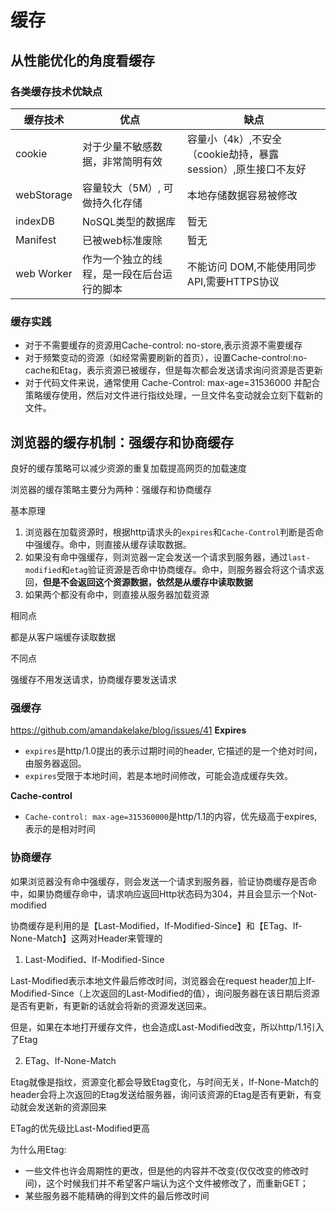 # 缓存
## 从性能优化的角度看缓存
### 各类缓存技术优缺点

|缓存技术|优点|缺点|
|---|---|---|
|cookie|对于少量不敏感数据，非常简明有效|容量小（4k）,不安全（cookie劫持，暴露session）,原生接口不友好|
|webStorage|容量较大（5M）, 可做持久化存储|本地存储数据容易被修改|
|indexDB|NoSQL类型的数据库|暂无|
|Manifest|已被web标准废除|暂无|
|web Worker|作为一个独立的线程，是一段在后台运行的脚本|不能访问 DOM,不能使用同步 API,需要HTTPS协议|

### 缓存实践
* 对于不需要缓存的资源用Cache-control: no-store,表示资源不需要缓存
* 对于频繁变动的资源（如经常需要刷新的首页），设置Cache-control:no-cache和Etag，表示资源已被缓存，但是每次都会发送请求询问资源是否更新
* 对于代码文件来说，通常使用 Cache-Control: max-age=31536000 并配合策略缓存使用，然后对文件进行指纹处理，一旦文件名变动就会立刻下载新的文件。

## 浏览器的缓存机制：强缓存和协商缓存
良好的缓存策略可以减少资源的重复加载提高网页的加载速度

浏览器的缓存策略主要分为两种：强缓存和协商缓存

基本原理

1. 浏览器在加载资源时，根据http请求头的`expires`和`Cache-Control`判断是否命中强缓存。命中，则直接从缓存读取数据。
2. 如果没有命中强缓存，则浏览器一定会发送一个请求到服务器，通过`last-modified`和`etag`验证资源是否命中协商缓存。命中，则服务器会将这个请求返回，**但是不会返回这个资源数据，依然是从缓存中读取数据**
3. 如果两个都没有命中，则直接从服务器加载资源

相同点

都是从客户端缓存读取数据

不同点

强缓存不用发送请求，协商缓存要发送请求

### 强缓存
https://github.com/amandakelake/blog/issues/41
**Expires**
* `expires`是http/1.0提出的表示过期时间的header, 它描述的是一个绝对时间，由服务器返回。
* `expires`受限于本地时间，若是本地时间修改，可能会造成缓存失效。

**Cache-control**
* `Cache-control: max-age=315360000`是http/1.1的内容，优先级高于expires,表示的是相对时间

### 协商缓存
如果浏览器没有命中强缓存，则会发送一个请求到服务器，验证协商缓存是否命中，如果协商缓存命中，请求响应返回Http状态码为304，并且会显示一个Not-modified

协商缓存是利用的是【Last-Modified，If-Modified-Since】和【ETag、If-None-Match】这两对Header来管理的

1. Last-Modified、If-Modified-Since

Last-Modified表示本地文件最后修改时间，浏览器会在request header加上If-Modified-Since（上次返回的Last-Modified的值），询问服务器在该日期后资源是否有更新，有更新的话就会将新的资源发送回来。

但是，如果在本地打开缓存文件，也会造成Last-Modified改变，所以http/1.1引入了Etag

2. ETag、If-None-Match

Etag就像是指纹，资源变化都会导致Etag变化，与时间无关，If-None-Match的header会将上次返回的Etag发送给服务器，询问该资源的Etag是否有更新，有变动就会发送新的资源回来

ETag的优先级比Last-Modified更高

为什么用Etag:

* 一些文件也许会周期性的更改，但是他的内容并不改变(仅仅改变的修改时间)，这个时候我们并不希望客户端认为这个文件被修改了，而重新GET；
* 某些服务器不能精确的得到文件的最后修改时间



